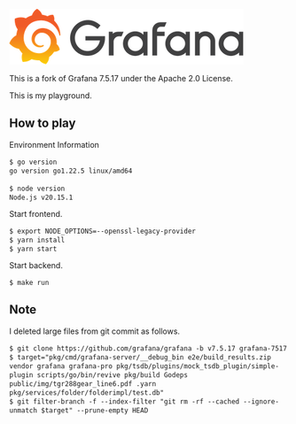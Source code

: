 ![Grafana](docs/logo-horizontal.png)

This is a fork of Grafana 7.5.17 under the Apache 2.0 License.

This is my playground.

## How to play

Environment Information

```
$ go version
go version go1.22.5 linux/amd64

$ node version
Node.js v20.15.1
```

Start frontend.

```
$ export NODE_OPTIONS=--openssl-legacy-provider
$ yarn install
$ yarn start
```

Start backend.

```
$ make run
```

## Note

I deleted large files from git commit as follows.

```
$ git clone https://github.com/grafana/grafana -b v7.5.17 grafana-7517
$ target="pkg/cmd/grafana-server/__debug_bin e2e/build_results.zip vendor grafana grafana-pro pkg/tsdb/plugins/mock_tsdb_plugin/simple-plugin scripts/go/bin/revive pkg/build Godeps public/img/tgr288gear_line6.pdf .yarn pkg/services/folder/folderimpl/test.db"
$ git filter-branch -f --index-filter "git rm -rf --cached --ignore-unmatch $target" --prune-empty HEAD
```
